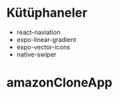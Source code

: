 # Kütüphaneler

- react-naviation
- expo-linear-gradient
- expo-vector-icons
- native-swiper
# amazonCloneApp
